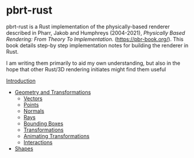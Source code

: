 # pbrt-rust

pbrt-rust is a Rust implementation of the physically-based renderer described in Pharr, Jakob and Humphreys (2004-2021), *Physically Based Rendering: From Theory To Implementation.* (https://pbr-book.org/). This book details step-by step implementation notes for building the renderer in Rust. 

I am writing them primarily to aid my own understanding, but also in the hope that other Rust/3D rendering initiates might find them useful

[Introduction](introduction.md)

- [Geometry and Transformations](geometry_and_transformations.md)
  - [Vectors](geometry_vectors.md)
  - [Points](geometry_points.md)
  - [Normals](geometry_normals.md)
  - [Rays](geometry_rays.md)
  - [Bounding Boxes](geometry_bounding_boxes.md)
  - [Transformations](geometry_transformations.md)
  - [Animating Transformations](geometry_animating_transformations.md)
  - [Interactions](geometry_interactions.md)
- [Shapes](shapes.md)

